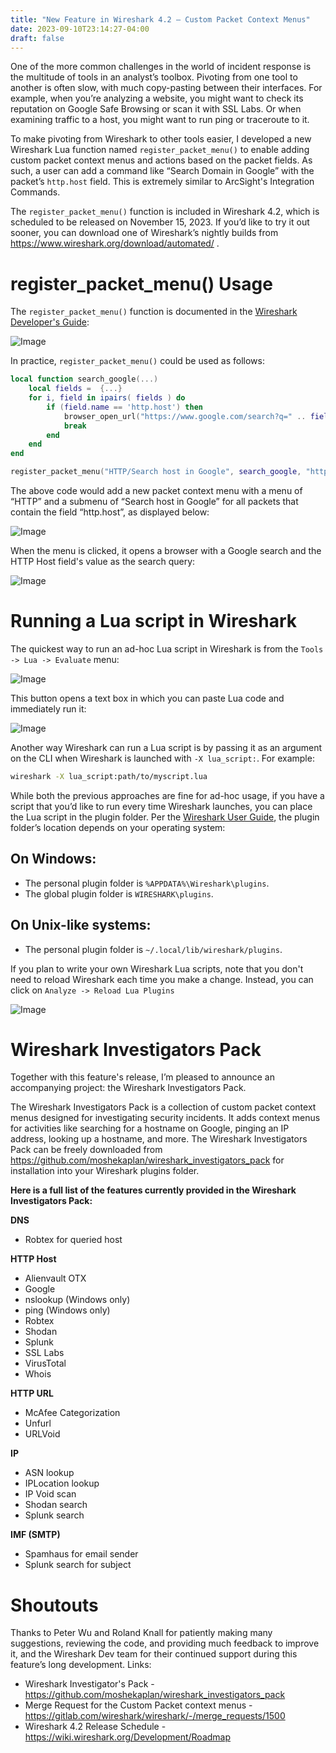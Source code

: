 ```yaml
---
title: "New Feature in Wireshark 4.2 – Custom Packet Context Menus"
date: 2023-09-10T23:14:27-04:00
draft: false
---
```


One of the more common challenges in the world of incident response is the multitude of tools in an analyst’s toolbox. Pivoting from one tool to another is often slow, with much copy-pasting between their interfaces. For example, when you’re analyzing a website, you might want to check its reputation on Google Safe Browsing or scan it with SSL Labs. Or when examining traffic to a host, you might want to run ping or traceroute to it.

To make pivoting from Wireshark to other tools easier, I developed a new Wireshark Lua function named ``register_packet_menu()`` to enable adding custom packet context menus and actions based on the packet fields. As such, a user can add a command like “Search Domain in Google” with the packet’s ``http.host`` field. This is extremely similar to ArcSight's Integration Commands.

The ``register_packet_menu()`` function is included in Wireshark 4.2, which is scheduled to be released on November 15, 2023. If you’d like to try it out sooner, you can download one of Wireshark’s nightly builds from https://www.wireshark.org/download/automated/ .

# register_packet_menu() Usage
The ``register_packet_menu()`` function is documented in the [Wireshark Developer's Guide](https://www.wireshark.org/docs/wsdg_html_chunked/lua_module_Gui.html#lua_fn_register_packet_menu_name__action___required_fields__):

![Image](image1.png "Wireshark Developers Guide entry for register_packet_menu()")

In practice, ``register_packet_menu()`` could be used as follows:

```lua
local function search_google(...)
    local fields =  {...}
    for i, field in ipairs( fields ) do
        if (field.name == 'http.host') then
            browser_open_url("https://www.google.com/search?q=" .. field.value)
            break
        end
    end
end

register_packet_menu("HTTP/Search host in Google", search_google, "http.host")
```

The above code would add a new packet context menu with a menu of “HTTP” and a submenu of “Search host in Google” for all packets that contain the field “http.host”, as displayed below:

![Image](image3.png "Demonstration of a custom packet context menu")

When the menu is clicked, it opens a browser with a Google search and the HTTP Host field's value as the search query:

![Image](image4.png 'The result when the "Search host in Google" button is clicked')

# Running a Lua script in Wireshark
The quickest way to run an ad-hoc Lua script in Wireshark is from the ``Tools -> Lua -> Evaluate`` menu:

![Image](image5.png "Clicking Tools -> Lua -> Evaluate")

This button opens a text box in which you can paste Lua code and immediately run it:

![Image](image6.png "Evaluating Lua code for ad-hoc execution")

Another way Wireshark can run a Lua script is by passing it as an argument on the CLI when Wireshark is launched with `-X lua_script:`. For example:

```bash
wireshark -X lua_script:path/to/myscript.lua
```

While both the previous approaches are fine for ad-hoc usage, if you have a script that you’d like to run every time Wireshark launches, you can place the Lua script in the plugin folder. Per the [Wireshark User Guide](https://www.wireshark.org/docs/wsug_html_chunked/ChPluginFolders.html), the plugin folder’s location depends on your operating system:

## On Windows:
* The personal plugin folder is ``%APPDATA%\Wireshark\plugins``.
* The global plugin folder is ``WIRESHARK\plugins``.

## On Unix-like systems:
* The personal plugin folder is ``~/.local/lib/wireshark/plugins``.

If you plan to write your own Wireshark Lua scripts, note that you don't need to reload Wireshark each time you make a change. Instead, you can click on ``Analyze -> Reload Lua Plugins``

![Image](image8.png "Clicking Analyze -> Reload Lua Plugins")

# Wireshark Investigators Pack
Together with this feature's release, I’m pleased to announce an accompanying project: the Wireshark Investigators Pack.

The Wireshark Investigators Pack is a collection of custom packet context menus designed for investigating security incidents. It adds context menus for activities like searching for a hostname on Google, pinging an IP address, looking up a hostname, and more. The Wireshark Investigators Pack can be freely downloaded from https://github.com/moshekaplan/wireshark_investigators_pack for installation into your Wireshark plugins folder.

**Here is a full list of the features currently provided in the Wireshark Investigators Pack:**

**DNS**
* Robtex for queried host

**HTTP Host**
* Alienvault OTX
* Google
* nslookup (Windows only)
* ping (Windows only)
* Robtex
* Shodan
* Splunk
* SSL Labs
* VirusTotal
* Whois

**HTTP URL**
* McAfee Categorization
* Unfurl
* URLVoid

**IP**
* ASN lookup
* IPLocation lookup
* IP Void scan
* Shodan search
* Splunk search

**IMF (SMTP)**
* Spamhaus for email sender
* Splunk search for subject

# Shoutouts

Thanks to Peter Wu and Roland Knall for patiently making many suggestions, reviewing the code, and providing much feedback to improve it, and the Wireshark Dev team for their continued support during this feature’s long development.
Links:
* Wireshark Investigator's Pack - https://github.com/moshekaplan/wireshark_investigators_pack
* Merge Request for the Custom Packet context menus - https://gitlab.com/wireshark/wireshark/-/merge_requests/1500
* Wireshark 4.2 Release Schedule - https://wiki.wireshark.org/Development/Roadmap

